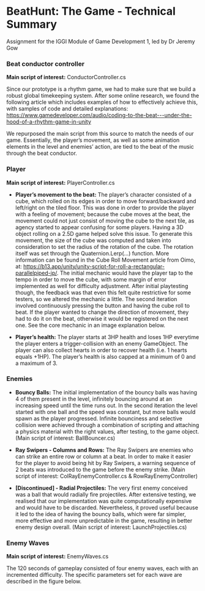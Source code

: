 # BeatHunt: The Game - Technical Summary
Assignment for the IGGI Module of Game Development 1, led by Dr Jeremy Gow
 
 
### Beat conductor controller

**Main script of interest:** ConductorController.cs

Since our prototype is a rhythm game, we had to make sure that we build a robust global timekeeping system. After some online research, we found the following article which includes examples of how to effectively achieve this, with samples of code and detailed explanations:
https://www.gamedeveloper.com/audio/coding-to-the-beat---under-the-hood-of-a-rhythm-game-in-unity

We repurposed the main script from this source to match the needs of our game. Essentially, the player’s movement, as well as some animation elements in the level and enemies’ action, are tied to the beat of the music through the beat conductor. 


### Player

**Main script of interest:** PlayerController.cs

- **Player’s movement to the beat:** The player’s character consisted of a cube, which rolled on its edges in order to move forward/backward and left/right on the tiled floor. This was done in order to provide the player with a feeling of movement; because the cube moves at the beat, the movement could not just consist of moving the cube to the next tile, as agency started to appear confusing for some players. Having a 3D object rolling on a 2.5D game helped solve this issue. To generate this movement, the size of the cube was computed and taken into consideration to set the radius of the rotation of the cube. The rotation itself was set through the Quaternion.Lerp(...) function. More information can be found in the Cube Roll Movement article from Oimo, at: https://b13.app/unity/unity-script-for-roll-a-rectangular-parallelpiped-jp/. The initial mechanic would have the player tap to the tempo in order to move the cube, with some margin of error implemented as well for difficulty adjustment. After initial playtesting though, the feedback was that even this felt quite restrictive for some testers, so we altered the mechanic a little. The second iteration involved continuously pressing the button and having the cube roll to beat. If the player wanted to change the direction of movement, they had to do it on the beat, otherwise it would be registered on the next one. See the core mechanic in an image explanation below.


- **Player’s health:** The player starts at 3HP health and loses 1HP everytime the player enters a trigger-collision with an enemy GameObject. The player can also collect hearts in order to recover health (i.e. 1 hearts equals +1HP). The player’s health is also capped at a minimum of 0 and a maximum of 3.


### Enemies

- **Bouncy Balls:** The initial implementation of the bouncy balls was having 4 of them present in the level, infinitely bouncing around at an increasing speed until the time runs out. In the second iteration the level started with one ball and the speed was constant, but more balls would spawn as the player progressed. Infinite bounciness and selective collision were achieved through a combination of scripting and attaching a physics material with the right values, after testing, to the game object. (Main script of interest: BallBouncer.cs)


- **Ray Swipers - Columns and Rows:** The Ray Swipers are enemies who can strike an entire row or column at a beat. In order to make it easier for the player to avoid being hit by Ray Swipers, a warning sequence of 2 beats was introduced to the game before the enemy strike. (Main script of interest: ColRayEnemyController.cs & RowRayEnemyController)


- **[Discontinued] - Radial Projectiles:** The very first enemy conceived was a ball that would radially fire projectiles. After extensive testing, we realised that our implementation was quite computationally expensive and would have to be discarded. Nevertheless, it proved useful because it led to the idea of having the bouncy balls, which were far simpler, more effective and more unpredictable in the game, resulting in better enemy design overall. (Main script of interest: LaunchProjectiles.cs)


### Enemy Waves

**Main script of interest:** EnemyWaves.cs

The 120 seconds of gameplay consisted of four enemy waves, each with an incremented difficulty. The specific parameters set for each wave are described in the figure below.
